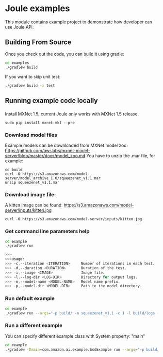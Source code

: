Joule examples
==============

This module contains example project to demonstrate how developer can use Joule API.

## Building From Source

Once you check out the code, you can build it using gradle:

```sh
cd examples
./gradlew build
```

If you want to skip unit test:
```sh
./gradlew build -x test
```

## Running example code locally

###
Install MXNet 1.5, current Joule only works with MXNet 1.5 release.


```
sudo pip install mxnet-mkl --pre
```

### Download model files
Example models can be downloaded from MXNet model zoo: <https://github.com/awslabs/mxnet-model-server/blob/master/docs/model_zoo.md>
You have to unzip the .mar file, for example:

```
cd build
curl -O https://s3.amazonaws.com/model-server/model_archive_1.0/squeezenet_v1.1.mar
unzip squeezenet_v1.1.mar
```

### Download image file:
A kitten image can be found: <https://s3.amazonaws.com/model-server/inputs/kitten.jpg>

```
curl -O https://s3.amazonaws.com/model-server/inputs/kitten.jpg
```

### Get command line parameters help
```sh
cd example
./gradlew run

>>>
>>>usage:
>>> -c,--iteration <ITERATION>     Number of iterations in each test.
>>> -d,--duration <DURATION>       Duration of the test.
>>> -i,--image <IMAGE>             Image file.
>>> -l,--log-dir <LOG-DIR>         Directory for output logs.
>>> -n,--model-name <MODEL-NAME>   Model name prefix.
>>> -p,--model-dir <MODEL-DIR>     Path to the model directory.
```

### Run default example
```sh
cd example
./gradlew run --args="-p build/ -n squeezenet_v1.1 -c 1 -l build/logs -i build/kitten.jpg"
```

### Run a different example

You can specify different example class with System property: "main"

```sh
cd example
./gradlew -Dmain=com.amazon.ai.example.SsdExample run --args="-p build/ -n squeezenet_v1.1 -c 1 -l build/logs -i build/kitten.jpg"
```


